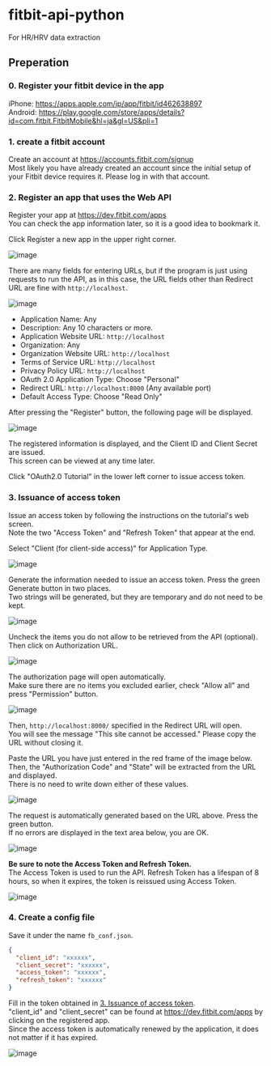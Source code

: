 # fitbit-api-python
For HR/HRV data extraction

## Preperation
### 0. Register your fitbit device in the app
iPhone: https://apps.apple.com/jp/app/fitbit/id462638897<br>
Android: https://play.google.com/store/apps/details?id=com.fitbit.FitbitMobile&hl=ja&gl=US&pli=1<br>

### 1. create a fitbit account
Create an account at https://accounts.fitbit.com/signup  
Most likely you have already created an account since the initial setup of your Fitbit device requires it. Please log in with that account.  

### 2. Register an app that uses the Web API
Register your app at https://dev.fitbit.com/apps  
You can check the app information later, so it is a good idea to bookmark it.  

Click Register a new app in the upper right corner.

![image](https://github.com/sunfish256/fitbit-api-python/assets/84883098/8b148f87-8b0f-42bc-9abd-e9d283993122)

There are many fields for entering URLs, but if the program is just using requests to run the API, as in this case, the URL fields other than Redirect URL are fine with `http://localhost`.

![image](https://github.com/sunfish256/fitbit-api-python/assets/84883098/f02186fd-7fc0-4b67-bdd2-c9d40b29695d)

- Application Name: Any
- Description: Any 10 characters or more.
- Application Website URL: `http://localhost`
- Organization: Any
- Organization Website URL: `http://localhost`
- Terms of Service URL: `http://localhost`
- Privacy Policy URL: `http://localhost`
- OAuth 2.0 Application Type: Choose "Personal"
- Redirect URL: `http://localhost:8000` (Any available port)
- Default Access Type: Choose "Read Only"

After pressing the "Register" button, the following page will be displayed.  

![image](https://github.com/sunfish256/fitbit-api-python/assets/84883098/becedf37-b416-43a1-95bc-68602db615c4)

The registered information is displayed, and the Client ID and Client Secret are issued.  
This screen can be viewed at any time later.  

Click "OAuth2.0 Tutorial" in the lower left corner to issue access token.  

### 3. Issuance of access token
Issue an access token by following the instructions on the tutorial's web screen.  
Note the two "Access Token" and "Refresh Token" that appear at the end.  

Select "Client (for client-side access)" for Application Type.  

![image](https://github.com/sunfish256/fitbit-api-python/assets/84883098/7285adad-6449-4b73-829a-5c11cbd6f4b6)

Generate the information needed to issue an access token. Press the green Generate button in two places.  
Two strings will be generated, but they are temporary and do not need to be kept.  

![image](https://github.com/sunfish256/fitbit-api-python/assets/84883098/5c5102ea-fb78-42a6-8feb-ec83c1b42009)

Uncheck the items you do not allow to be retrieved from the API (optional).  
Then click on Authorization URL.  

![image](https://github.com/sunfish256/fitbit-api-python/assets/84883098/a9cf2f71-de88-4dc1-a39c-0f934fc88911)

The authorization page will open automatically.  
Make sure there are no items you excluded earlier, check "Allow all" and press "Permission" button.  

![image](https://github.com/sunfish256/fitbit-api-python/assets/84883098/32870d2f-f4d5-448b-90b7-a6991b1ab66d)

Then, `http://localhost:8000/` specified in the Redirect URL will open.  
You will see the message "This site cannot be accessed." Please copy the URL without closing it.  

Paste the URL you have just entered in the red frame of the image below.  
Then, the "Authorization Code" and "State" will be extracted from the URL and displayed.  
There is no need to write down either of these values.  

![image](https://github.com/sunfish256/fitbit-api-python/assets/84883098/ff822549-88a8-4451-b328-876d91dcf6e7)

The request is automatically generated based on the URL above. Press the green button.  
If no errors are displayed in the text area below, you are OK.  

![image](https://github.com/sunfish256/fitbit-api-python/assets/84883098/860e6ba0-b52f-498b-b5fa-bfba09fcea7a)

**Be sure to note the Access Token and Refresh Token.**  
The Access Token is used to run the API. Refresh Token has a lifespan of 8 hours, so when it expires, the token is reissued using Access Token.

![image](https://github.com/sunfish256/fitbit-api-python/assets/84883098/ad226a3d-94df-42b8-92a1-e11ffc4c6aae)

### 4. Create a config file
Save it under the name `fb_conf.json`.
```json
{
  "client_id": "xxxxxx",
  "client_secret": "xxxxxx",
  "access_token": "xxxxxx",
  "refresh_token": "xxxxxx"
}
```
Fill in the token obtained in [3. Issuance of access token](#3-issuance-of-access-token).  
"client_id" and "client_secret" can be found at https://dev.fitbit.com/apps by clicking on the registered app.  
Since the access token is automatically renewed by the application, it does not matter if it has expired.  

![image](https://github.com/sunfish256/fitbit-api-python/assets/84883098/97219cc0-18ad-430b-9912-a27313468e21)
